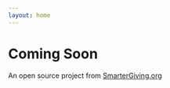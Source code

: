 ```yaml
---
layout: home
---
```

# Coming Soon

An open source project from <a class="link-dark-bg" href="https://www.smartergiving.org">SmarterGiving.org</a>